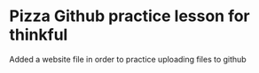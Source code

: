 # Pizza Github practice lesson for thinkful

Added a website file in order to practice uploading files to github

